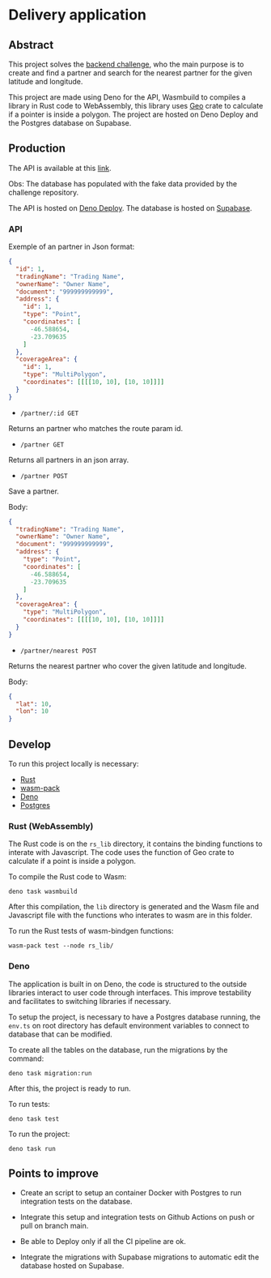 # Delivery application

## Abstract

This project solves the
[backend challenge](https://github.com/ZXVentures/ze-code-challenges/blob/master/backend.md),
who the main purpose is to create and find a partner and search for the nearest
partner for the given latitude and longitude.

This project are made using Deno for the API, Wasmbuild to compiles a library in
Rust code to WebAssembly, this library uses [Geo](https://crates.io/crates/geo)
crate to calculate if a pointer is inside a polygon. The project are hosted on
Deno Deploy and the Postgres database on Supabase.

## Production

The API is available at this [link](https://marcosadriano05-delivery.deno.dev/).

Obs: The database has populated with the fake data provided by the challenge
repository.

The API is hosted on [Deno Deploy](https://deno.com/deploy). The database is
hosted on [Supabase](https://supabase.com/).

### API

Exemple of an partner in Json format:

```json
{
  "id": 1,
  "tradingName": "Trading Name",
  "ownerName": "Owner Name",
  "document": "999999999999",
  "address": {
    "id": 1,
    "type": "Point",
    "coordinates": [
      -46.588654,
      -23.709635
    ]
  },
  "coverageArea": {
    "id": 1,
    "type": "MultiPolygon",
    "coordinates": [[[[10, 10], [10, 10]]]]
  }
}
```

- `/partner/:id GET`

Returns an partner who matches the route param id.

- `/partner GET`

Returns all partners in an json array.

- `/partner POST`

Save a partner.

Body:

```json
{
  "tradingName": "Trading Name",
  "ownerName": "Owner Name",
  "document": "999999999999",
  "address": {
    "type": "Point",
    "coordinates": [
      -46.588654,
      -23.709635
    ]
  },
  "coverageArea": {
    "type": "MultiPolygon",
    "coordinates": [[[[10, 10], [10, 10]]]]
  }
}
```

- `/partner/nearest POST`

Returns the nearest partner who cover the given latitude and longitude.

Body:

```json
{
  "lat": 10,
  "lon": 10
}
```

## Develop

To run this project locally is necessary:

- [Rust](https://www.rust-lang.org/tools/install)
- [wasm-pack](https://rustwasm.github.io/wasm-pack/installer/)
- [Deno](https://deno.land/#installation)
- [Postgres](https://www.postgresql.org/)

### Rust (WebAssembly)

The Rust code is on the `rs_lib` directory, it contains the binding functions to
interate with Javascript. The code uses the function of Geo crate to calculate
if a point is inside a polygon.

To compile the Rust code to Wasm:

```shell
deno task wasmbuild
```

After this compilation, the `lib` directory is generated and the Wasm file and
Javascript file with the functions who interates to wasm are in this folder.

To run the Rust tests of wasm-bindgen functions:

```
wasm-pack test --node rs_lib/
```

### Deno

The application is built in on Deno, the code is structured to the outside
libraries interact to user code through interfaces. This improve testability and
facilitates to switching libraries if necessary.

To setup the project, is necessary to have a Postgres database running, the
`env.ts` on root directory has default environment variables to connect to
database that can be modified.

To create all the tables on the database, run the migrations by the command:

```shell
deno task migration:run
```

After this, the project is ready to run.

To run tests:

```shell
deno task test
```

To run the project:

```shell
deno task run
```

## Points to improve

- Create an script to setup an container Docker with Postgres to run integration
  tests on the database.

- Integrate this setup and integration tests on Github Actions on push or pull
  on branch main.

- Be able to Deploy only if all the CI pipeline are ok.

- Integrate the migrations with Supabase migrations to automatic edit the
  database hosted on Supabase.
